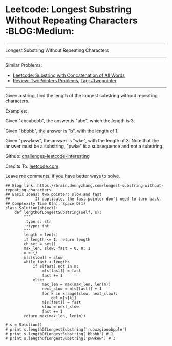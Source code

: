 # Leetcode: Longest Substring Without Repeating Characters     :BLOG:Medium:


---

Longest Substring Without Repeating Characters  

---

Similar Problems:  
-   [Leetcode: Substring with Concatenation of All Words](https://brain.dennyzhang.com/substring-with-concatenation-of-all-words)
-   [Review: TwoPointers Problems](https://brain.dennyzhang.com/review-twopointer), [Tag: #twopointer](https://brain.dennyzhang.com/tag/twopointer)

---

Given a string, find the length of the longest substring without repeating characters.  

Examples:  

Given "abcabcbb", the answer is "abc", which the length is 3.  

Given "bbbbb", the answer is "b", with the length of 1.  

Given "pwwkew", the answer is "wke", with the length of 3. Note that the answer must be a substring, "pwke" is a subsequence and not a substring.  

Github: [challenges-leetcode-interesting](https://github.com/DennyZhang/challenges-leetcode-interesting/tree/master/longest-substring-without-repeating-characters)  

Credits To: [leetcode.com](https://leetcode.com/problems/longest-substring-without-repeating-characters/description/)  

Leave me comments, if you have better ways to solve.  

    ## Blog link: https://brain.dennyzhang.com/longest-substring-without-repeating-characters
    ## Basic Ideas: two pointer: slow and fast
    ##           If duplicate, the fast pointer don't need to turn back.
    ## Complexity Time O(n), Space O(1)
    class Solution(object):
        def lengthOfLongestSubstring(self, s):
            """
            :type s: str
            :rtype: int
            """
            length = len(s)
            if length <= 1: return length
            ch_set = set()
            max_len, slow, fast = 0, 0, 1
            m = {}
            m[s[slow]] = slow
            while fast < length:
                if s[fast] not in m:
                    m[s[fast]] = fast
                    fast += 1
                else:
                    max_len = max(max_len, len(m))
                    next_slow = m[s[fast]] + 1 
                    for k in xrange(slow, next_slow):
                        del m[s[k]]
                    m[s[fast]] = fast
                    slow = next_slow
                    fast += 1
            return max(max_len, len(m))
    
    # s = Solution()         
    # print s.lengthOfLongestSubstring('ruowzgiooobpple')
    # print s.lengthOfLongestSubstring('bbbbb') # 1
    # print s.lengthOfLongestSubstring('pwwkew') # 3
